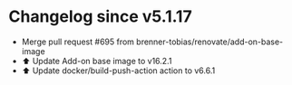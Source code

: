 # Changelog since v5.1.17
- Merge pull request #695 from brenner-tobias/renovate/add-on-base-image 
- ⬆️ Update Add-on base image to v16.2.1 
- ⬆️ Update docker/build-push-action action to v6.6.1 
